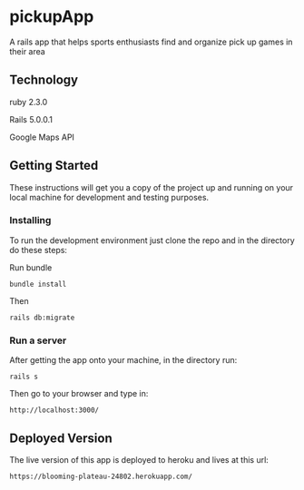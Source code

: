 # pickupApp

A rails app that helps sports enthusiasts find and organize pick up games in their area

## Technology

ruby 2.3.0

Rails 5.0.0.1

Google Maps API

## Getting Started

These instructions will get you a copy of the project up and running on your local machine for development and testing purposes.

### Installing

To run the development environment just clone the repo and in the directory do these steps:

Run bundle

```
bundle install
```

Then

```
rails db:migrate
```

### Run a server

After getting the app onto your machine, in the directory run:

```
rails s
```

Then go to your browser and type in:

```
http://localhost:3000/
```

## Deployed Version

The live version of this app is deployed to heroku and lives at this url:

```
https://blooming-plateau-24802.herokuapp.com/
```
